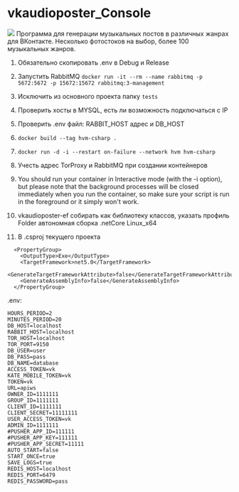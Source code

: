 # vkaudioposter_Console
![](https://img.shields.io/github/commit-activity/m/rhiskey/vkaudioposter_Console)
Программа для генерации музыкальных постов в различных жанрах для ВКонтакте. 
Несколько фотостоков на выбор, более 100 музыкальных жанров.

1. Обязательно скопировать .env в Debug и Release 

2. Запустить RabbitMQ `docker run -it --rm --name rabbitmq -p 5672:5672 -p 15672:15672 rabbitmq:3-management`

3. Исключить из основного проекта папку `tests`

4. Проверить хосты в MYSQL, есть ли возможность подключаться с IP 
5. Проверить .env файл: RABBIT_HOST адрес и DB_HOST

6. `docker build --tag hvm-csharp .`
7. `docker run -d -i --restart on-failure --network hvm hvm-csharp`

8. Учесть адрес TorProxy и RabbitMQ при создании контейнеров 
9. You should run your container in Interactive mode (with the -i option), but please note that the background processes will be closed immediately when you run the container, so make sure your script is run in the foreground or it simply won't work.
10. vkaudioposter-ef собирать как библиотеку классов, указать профиль Folder автономная сборка .netCore Linux_x64
11. В .csproj текущего проекта 

```
  <PropertyGroup>
    <OutputType>Exe</OutputType>
    <TargetFramework>net5.0</TargetFramework>
    <GenerateTargetFrameworkAttribute>false</GenerateTargetFrameworkAttribute>
    <GenerateAssemblyInfo>false</GenerateAssemblyInfo>
  </PropertyGroup>
```

.env:
```
HOURS_PERIOD=2
MINUTES_PERIOD=20
DB_HOST=localhost
RABBIT_HOST=localhost
TOR_HOST=localhost
TOR_PORT=9150
DB_USER=user
DB_PASS=pass
DB_NAME=database
ACCESS_TOKEN=vk
KATE_MOBILE_TOKEN=vk
TOKEN=vk
URL=apiws
OWNER_ID=1111111
GROUP_ID=1111111
CLIENT_ID=1111111
CLIENT_SECRET=11111111
USER_ACCESS_TOKEN=vk
ADMIN_ID=1111111
#PUSHER_APP_ID=111111
#PUSHER_APP_KEY=111111
#PUSHER_APP_SECRET=11111
AUTO_START=false
START_ONCE=true
SAVE_LOGS=true
REDIS_HOST=localhost
REDIS_PORT=6479
REDIS_PASSWORD=pass
```